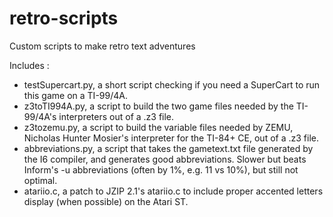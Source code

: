 # retro-scripts
Custom scripts to make retro text adventures

Includes :
 * testSupercart.py, a short script checking if you need a SuperCart to run this game on a TI-99/4A.
 * z3toTI994A.py, a script to build the two game files needed by the TI-99/4A's interpreters out of a .z3 file.
 * z3tozemu.py, a script to build the variable files needed by ZEMU, Nicholas Hunter Mosier's interpreter for the TI-84+ CE, out of a .z3 file.
 * abbreviations.py, a script that takes the gametext.txt file generated by the I6 compiler, and generates good abbreviations. Slower but beats Inform's -u abbreviations (often by 1%, e.g. 11 vs 10%), but still not optimal.
 * atariio.c, a patch to JZIP 2.1's atariio.c to include proper accented letters display (when possible) on the Atari ST.
